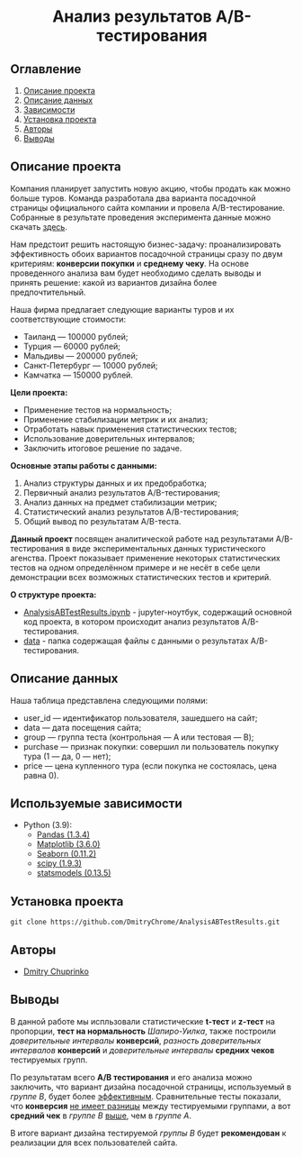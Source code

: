 # <center> **Анализ результатов A/B-тестирования** </center>
## Оглавление
1. [Описание проекта](#Описание-проекта)
2. [Описание данных](#Описание-данных)
3. [Зависимости](#Используемые-зависимости)
4. [Установка проекта](#Установка-проекта)
5. [Авторы](#Авторы)
6. [Выводы](#Выводы)

## Описание проекта
Компания планирует запустить новую акцию, чтобы продать как можно больше туров. Команда разработала два варианта посадочной страницы официального сайта компании и провела A/B-тестирование. Собранные в результате проведения эксперимента данные можно скачать [здесь](https://lms-cdn.skillfactory.ru/assets/courseware/v1/3274d20d12cca49b6ce3d18d75ba8826/asset-v1:SkillFactory+DSPR-2.0+14JULY2021+type@asset+block/ab_data_tourist.zip).

Нам предстоит решить настоящую бизнес-задачу: проанализировать эффективность обоих вариантов посадочной страницы сразу по двум критериям: **конверсии покупки** и **среднему чеку**. На основе проведенного анализа вам будет необходимо сделать выводы и принять решение: какой из вариантов дизайна более предпочтительный.

Наша фирма предлагает следующие варианты туров и их соответствующие стоимости:
* Таиланд — 100000 рублей;
* Турция — 60000 рублей;
* Мальдивы — 200000 рублей;
* Санкт-Петербург — 10000 рублей;
* Камчатка — 150000 рублей.

**Цели проекта:**
* Применение тестов на нормальность;
* Применение стабилизации метрик и их анализ;
* Отработать навык применения статистических тестов;
* Использование доверительных интервалов;
* Заключить итоговое решение по задаче.

**Основные этапы работы с данными:**
1. Анализ структуры данных и их предобработка;
2. Первичный анализ результатов A/B-тестирования;
3. Анализ данных на предмет стабилизации метрик;
4. Статистический анализ результатов A/B-тестирования;
5. Общий вывод по результатам A/B-теста.

**Данный проект** посвящен аналитической работе над результатами A/B-тестирования в виде экспериментальных данных туристического агенства. Проект показывает применение некоторых статистических тестов на одном определённом примере и не несёт в себе цели демонстрации всех возможных статистических тестов и критерий.

**О структуре проекта:**
* [AnalysisABTestResults.ipynb](./AnalysisABTestResults.ipynb) - jupyter-ноутбук, содержащий основной код проекта, в котором происходит анализ результатов A/B-тестирования.
* [data](./data/) - папка содержащая файлы с данными о результатах A/B-тестирования.

## Описание данных

Наша таблица представлена следующими полями:
* user_id — идентификатор пользователя, зашедшего на сайт;
* data — дата посещения сайта;
* group — группа теста (контрольная — А или тестовая — B);
* purchase — признак покупки: совершил ли пользователь покупку тура (1 — да, 0 — нет);
* price — цена купленного тура (если покупка не состоялась, цена равна 0).

## Используемые зависимости
* Python (3.9):
    * [Pandas (1.3.4)](https://pandas.pydata.org)
    * [Matplotlib (3.6.0)](https://matplotlib.org/)
    * [Seaborn (0.11.2)](http://seaborn.pydata.org/index.html)
    * [scipy (1.9.3)](https://scipy.org/)
    * [statsmodels (0.13.5)](https://www.statsmodels.org/stable/index.html)

## Установка проекта

```
git clone https://github.com/DmitryChrome/AnalysisABTestResults.git
```

## Авторы

* [Dmitry Chuprinko](https://t.me/Dmitry_Chuprinko)

## Выводы

В данной работе мы испльзовали статистические **t-тест** и **z-тест** на пропорции, **тест на нормальность** *Шапиро-Уилка*, также построили *доверительные интервалы* **конверсий**, *разность доверительных интервалов* **конверсий** и *доверительные интервалы* **средних чеков** тестируемых групп.

По результатам всего **А/В тестирования** и его анализа можно заключить, что вариант дизайна посадочной страницы, используемый в *группе В*, будет более <u>эффективным</u>. Сравнительные тесты показали, что **конверсия** <u>не имеет разницы</u> между тестируемыми группами, а вот **средний чек** в *группе В* <u>выше</u>, чем в *группе А*.

В итоге вариант дизайна тестируемой *группы B* будет **рекомендован** к реализации для всех пользователей сайта.